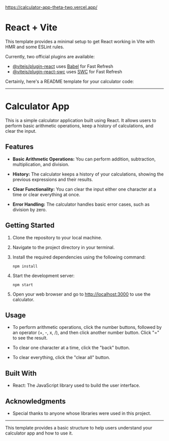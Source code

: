https://calculator-app-theta-two.vercel.app/

# React + Vite

This template provides a minimal setup to get React working in Vite with HMR and some ESLint rules.

Currently, two official plugins are available:

- [@vitejs/plugin-react](https://github.com/vitejs/vite-plugin-react/blob/main/packages/plugin-react/README.md) uses [Babel](https://babeljs.io/) for Fast Refresh
- [@vitejs/plugin-react-swc](https://github.com/vitejs/vite-plugin-react-swc) uses [SWC](https://swc.rs/) for Fast Refresh


Certainly, here's a README template for your calculator code:

---

# Calculator App

This is a simple calculator application built using React. It allows users to perform basic arithmetic operations, keep a history of calculations, and clear the input.

## Features

- **Basic Arithmetic Operations:** You can perform addition, subtraction, multiplication, and division.

- **History:** The calculator keeps a history of your calculations, showing the previous expressions and their results.

- **Clear Functionality:** You can clear the input either one character at a time or clear everything at once.

- **Error Handling:** The calculator handles basic error cases, such as division by zero.

## Getting Started

1. Clone the repository to your local machine.

2. Navigate to the project directory in your terminal.

3. Install the required dependencies using the following command:

    ```
    npm install
    ```

4. Start the development server:

    ```
    npm start
    ```

5. Open your web browser and go to [http://localhost:3000](http://localhost:3000) to use the calculator.

## Usage

- To perform arithmetic operations, click the number buttons, followed by an operator (+, -, x, /), and then click another number button. Click "=" to see the result.

- To clear one character at a time, click the "back" button.

- To clear everything, click the "clear all" button.

## Built With

- React: The JavaScript library used to build the user interface.

## Acknowledgments
- Special thanks to anyone whose libraries were used in this project.
---
This template provides a basic structure to help users understand your calculator app and how to use it.

